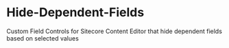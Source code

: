 Hide-Dependent-Fields
=====================

Custom Field Controls for Sitecore Content Editor that hide dependent fields based on selected values
